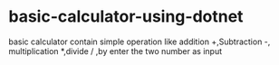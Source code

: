 # basic-calculator-using-dotnet
basic calculator contain simple operation like addition +,Subtraction -, multiplication *,divide / ,by enter the two number as input
